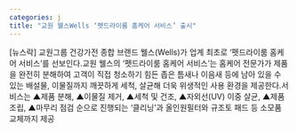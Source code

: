 ```yaml
---
categories: j
title: "교원 웰스Wells ‘펫드라이룸 홈케어 서비스’ 출시"
---
```

[뉴스락] 교원그룹 건강가전 종합 브랜드 웰스(Wells)가 업계 최초로 ‘펫드라이룸 홈케어 서비스’를 선보인다.교원 웰스의 ‘펫드라이룸 홈케어 서비스’는 홈케어 전문가가 제품을 완전히 분해하여 고객이 직접 청소하기 힘든 좁은 틈새나 이음새 등에 남아 있을 수 있는 배설물, 이물질까지 깨끗하게 세척, 살균해 더욱 위생적인 사용 환경을 제공한다.서비스는 ▲제품 분해, ▲이물질 제거, ▲세척 및 건조, ▲자외선(UV) 이중 살균, ▲제품 조립, ▲마무리 점검 순으로 진행되는 ‘클리닝’과 올인원필터와 규조토 패드 등 소모품 교체까지 제공
